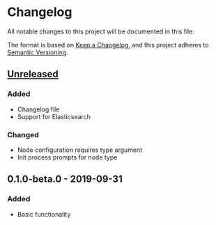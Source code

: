 # Changelog
All notable changes to this project will be documented in this file.

The format is based on [Keep a Changelog](https://keepachangelog.com/en/1.0.0/),
and this project adheres to [Semantic Versioning](https://semver.org/spec/v2.0.0.html).

## [Unreleased]
### Added
- Changelog file
- Support for Elasticsearch

### Changed
- Node configuration requires type argument
- Init process prompts for node type

## 0.1.0-beta.0 - 2019-09-31
### Added
- Basic functionality

[Unreleased]: https://github.com/e-user/50shades/compare/0.1.0-beta.0...develop

